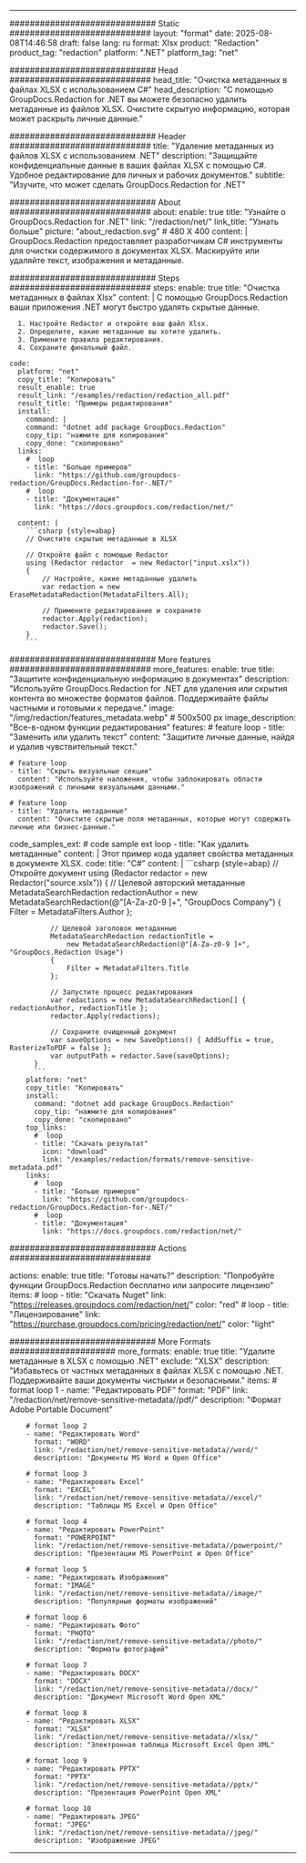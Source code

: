 
---
############################# Static ############################
layout: "format"
date:  2025-08-08T14:46:58
draft: false
lang: ru
format: Xlsx
product: "Redaction"
product_tag: "redaction"
platform: ".NET"
platform_tag: "net"

############################# Head ############################
head_title: "Очистка метаданных в файлах XLSX с использованием C#"
head_description: "С помощью GroupDocs.Redaction for .NET вы можете безопасно удалить метаданные из файлов XLSX. Очистите скрытую информацию, которая может раскрыть личные данные."

############################# Header ############################
title: "Удаление метаданных из файлов XLSX с использованием .NET" 
description: "Защищайте конфиденциальные данные в ваших файлах XLSX с помощью C#. Удобное редактирование для личных и рабочих документов."
subtitle: "Изучите, что может сделать GroupDocs.Redaction for .NET" 

############################# About ############################
about:
    enable: true
    title: "Узнайте о GroupDocs.Redaction for .NET"
    link: "/redaction/net/"
    link_title: "Узнать больше"
    picture: "about_redaction.svg" # 480 X 400
    content: |
       GroupDocs.Redaction предоставляет разработчикам C# инструменты для очистки содержимого в документах XLSX. Маскируйте или удаляйте текст, изображения и метаданные.

############################# Steps ############################
steps:
    enable: true
    title: "Очистка метаданных в файлах Xlsx"
    content: |
      С помощью GroupDocs.Redaction ваши приложения .NET могут быстро удалять скрытые данные.
      
      1. Настройте Redactor и откройте ваш файл Xlsx.
      2. Определите, какие метаданные вы хотите удалить.
      3. Примените правила редактирования.
      4. Сохраните финальный файл.
   
    code:
      platform: "net"
      copy_title: "Копировать"
      result_enable: true
      result_link: "/examples/redaction/redaction_all.pdf"
      result_title: "Примеры редактирования"
      install:
        command: |
        command: "dotnet add package GroupDocs.Redaction"
        copy_tip: "нажмите для копирования"
        copy_done: "скопировано"
      links:
        #  loop
        - title: "Больше примеров"
          link: "https://github.com/groupdocs-redaction/GroupDocs.Redaction-for-.NET/"
        #  loop
        - title: "Документация"
          link: "https://docs.groupdocs.com/redaction/net/"
          
      content: |
        ```csharp {style=abap}
        // Очистите скрытые метаданные в XLSX

        // Откройте файл с помощью Redactor
        using (Redactor redactor  = new Redactor("input.xslx"))
        {
            // Настройте, какие метаданные удалить
            var redaction = new EraseMetadataRedaction(MetadataFilters.All);
            
            // Примените редактирование и сохраните
            redactor.Apply(redaction);
            redactor.Save();
        }
        ```            


############################# More features ############################
more_features:
  enable: true
  title: "Защитите конфиденциальную информацию в документах"
  description: "Используйте GroupDocs.Redaction for .NET для удаления или скрытия контента во множестве форматов файлов. Поддерживайте файлы частными и готовыми к передаче."
  image: "/img/redaction/features_metadata.webp" # 500x500 px
  image_description: "Все-в-одном функции редактирования"
  features:
    # feature loop
    - title: "Заменить или удалить текст"
      content: "Защитите личные данные, найдя и удалив чувствительный текст."

    # feature loop
    - title: "Скрыть визуальные секции"
      content: "Используйте наложения, чтобы заблокировать области изображений с личными визуальными данными."

    # feature loop
    - title: "Удалить метаданные"
      content: "Очистите скрытые поля метаданных, которые могут содержать личные или бизнес-данные."
      
  code_samples_ext:
    # code sample ext loop
    - title: "Как удалить метаданные"
      content: |
        Этот пример кода удаляет свойства метаданных в документе XLSX.
      code:
        title: "C#"
        content: |
          ```csharp {style=abap}
          //  Откройте документ
          using (Redactor redactor  = new Redactor("source.xslx"))
          {
              // Целевой авторский метаданные
              MetadataSearchRedaction redactionAuthor = 
                  new MetadataSearchRedaction(@"[A-Za-z0-9 ]+", "GroupDocs Company")
              {
                  Filter = MetadataFilters.Author
              };

              // Целевой заголовок метаданные
              MetadataSearchRedaction redactionTitle = 
                  new MetadataSearchRedaction(@"[A-Za-z0-9 ]+", "GroupDocs.Redaction Usage")
              {
                  Filter = MetadataFilters.Title
              };

              // Запустите процесс редактирования
              var redactions = new MetadataSearchRedaction[] { redactionAuthor, redactionTitle };
              redactor.Apply(redactions);

              // Сохраните очищенный документ
              var saveOptions = new SaveOptions() { AddSuffix = true, RasterizeToPDF = false };
              var outputPath = redactor.Save(saveOptions);
          }
          ```
        platform: "net"
        copy_title: "Копировать"
        install:
          command: "dotnet add package GroupDocs.Redaction"
          copy_tip: "нажмите для копирования"
          copy_done: "скопировано"
        top_links:
          #  loop
          - title: "Скачать результат"
            icon: "download"
            link: "/examples/redaction/formats/remove-sensitive-metadata.pdf"
        links:
          #  loop
          - title: "Больше примеров"
            link: "https://github.com/groupdocs-redaction/GroupDocs.Redaction-for-.NET/"
          #  loop
          - title: "Документация"
            link: "https://docs.groupdocs.com/redaction/net/"


############################# Actions ############################

actions:
  enable: true
  title: "Готовы начать?"
  description: "Попробуйте функции GroupDocs.Redaction бесплатно или запросите лицензию"
  items:
    #  loop
    - title: "Скачать Nuget"
      link: "https://releases.groupdocs.com/redaction/net/"
      color: "red"
        #  loop
    - title: "Лицензирование"
      link: "https://purchase.groupdocs.com/pricing/redaction/net/"
      color: "light"


############################# More Formats #####################
more_formats:
    enable: true
    title: "Удалите метаданные в XLSX с помощью .NET"
    exclude: "XLSX"
    description: "Избавьтесь от частных метаданных в файлах XLSX с помощью .NET. Поддерживайте ваши документы чистыми и безопасными."
    items: 
        # format loop 1
        - name: "Редактировать PDF"
          format: "PDF"
          link: "/redaction/net/remove-sensitive-metadata//pdf/"
          description: "Формат Adobe Portable Document"

        # format loop 2
        - name: "Редактировать Word"
          format: "WORD"
          link: "/redaction/net/remove-sensitive-metadata//word/"
          description: "Документы MS Word и Open Office"
          
        # format loop 3
        - name: "Редактировать Excel"
          format: "EXCEL"
          link: "/redaction/net/remove-sensitive-metadata//excel/"
          description: "Таблицы MS Excel и Open Office"

        # format loop 4
        - name: "Редактировать PowerPoint"
          format: "POWERPOINT"
          link: "/redaction/net/remove-sensitive-metadata//powerpoint/"
          description: "Презентации MS PowerPoint и Open Office"

        # format loop 5
        - name: "Редактировать Изображения"
          format: "IMAGE"
          link: "/redaction/net/remove-sensitive-metadata//image/"
          description: "Популярные форматы изображений"

        # format loop 6
        - name: "Редактировать Фото"
          format: "PHOTO"
          link: "/redaction/net/remove-sensitive-metadata//photo/"
          description: "Форматы фотографий"

        # format loop 7
        - name: "Редактировать DOCX"
          format: "DOCX"
          link: "/redaction/net/remove-sensitive-metadata//docx/"
          description: "Документ Microsoft Word Open XML"
          
        # format loop 8
        - name: "Редактировать XLSX"
          format: "XLSX"
          link: "/redaction/net/remove-sensitive-metadata//xlsx/"
          description: "Электронная таблица Microsoft Excel Open XML"
          
        # format loop 9
        - name: "Редактировать PPTX"
          format: "PPTX"
          link: "/redaction/net/remove-sensitive-metadata//pptx/"
          description: "Презентация PowerPoint Open XML"

        # format loop 10
        - name: "Редактировать JPEG"
          format: "JPEG"
          link: "/redaction/net/remove-sensitive-metadata//jpeg/"
          description: "Изображение JPEG"


---